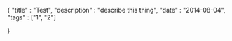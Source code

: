 {
	"title" : "Test",
	"description" : "describe this thing",
	"date" : "2014-08-04",
	"tags" : ["1", "2"]

}
